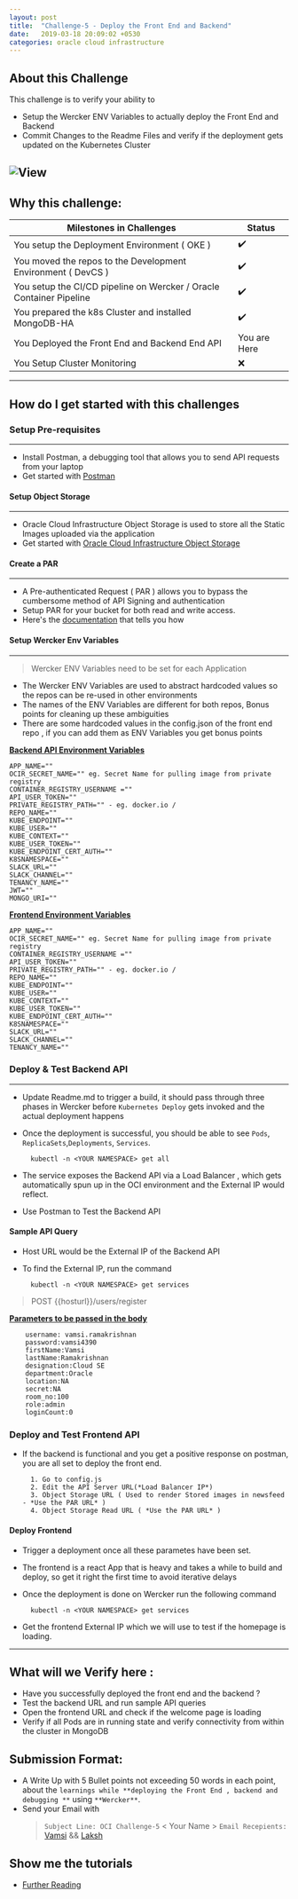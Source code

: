 ```yaml
---
layout: post
title:  "Challenge-5 - Deploy the Front End and Backend"
date:   2019-03-18 20:09:02 +0530
categories: oracle cloud infrastructure
---
```


About this Challenge
---

This challenge is to verify your ability to 
* Setup the Wercker ENV Variables to actually deploy the Front End and Backend
* Commit Changes to the Readme Files and verify if the deployment gets updated on the Kubernetes Cluster
<!--more-->
![View](https://storage.googleapis.com/cdn.thenewstack.io/media/2017/11/07751442-deployment.png)
---


## Why this challenge:

<table>
<thead>
	<tr>
		<th>Milestones in Challenges</th>
		<th>Status</th>
	</tr>
</thead>
<tbody>
	<tr>
		<td>You setup the Deployment Environment ( OKE )</td>
		<td> ✔️ </td>
	</tr>
	<tr>
		<td>You moved the repos to the Development Environment ( DevCS )</td>
		<td> ✔️ </td>
	</tr>
	<tr>
		<td>You setup the CI/CD pipeline on Wercker / Oracle Container Pipeline</td>
		<td> ✔️ </td>
	</tr>
	<tr>
		<td>You prepared the k8s Cluster and installed MongoDB-HA</td>
		<td> ✔️ </td>
	</tr>
	<tr>
		<td>You Deployed the Front End and Backend End API</td>
		<td> You are Here</td>
	</tr>
	<tr>
		<td>You Setup Cluster Monitoring</td>
		<td>❌</td>
	</tr>
</tbody>
</table>

-------------------------

## How do I get started with this challenges
### Setup Pre-requisites
----
* Install Postman, a debugging tool that allows you to send API requests from your laptop
* Get started with [Postman](https://www.getpostman.com/downloads/) 

#### Setup Object Storage
----
* Oracle Cloud Infrastructure Object Storage is used to store all the Static Images uploaded via the application
* Get started with [Oracle Cloud Infrastructure Object Storage](https://docs.cloud.oracle.com/iaas/Content/Object/Concepts/objectstorageoverview.htm)


#### Create a PAR 
----
* A Pre-authenticated Request ( PAR ) allows you to bypass the cumbersome method of API Signing and authentication 
* Setup PAR for your bucket for both read and write access.
* Here's the [documentation](https://docs.cloud.oracle.com/iaas/Content/Object/Tasks/usingpreauthenticatedrequests.htm) that tells you how


#### Setup Wercker Env Variables
----
> Wercker ENV Variables need to be set for each Application

* The Wercker ENV Variables are used to abstract hardcoded values so the repos can be re-used in other environments
* The names of the ENV Variables are different for both repos, Bonus points for cleaning up these ambiguities
* There are some hardcoded values in the config.json of the front end repo , if you can add them as ENV Variables you get bonus points

<u>**Backend API Environment Variables**</u>

	APP_NAME=""
	OCIR_SECRET_NAME="" eg. Secret Name for pulling image from private registry
	CONTAINER_REGISTRY_USERNAME ="" 
	API_USER_TOKEN="" 
	PRIVATE_REGISTRY_PATH="" - eg. docker.io / 
	REPO_NAME="" 
	KUBE_ENDPOINT=""
	KUBE_USER=""
	KUBE_CONTEXT=""
	KUBE_USER_TOKEN=""
	KUBE_ENDPOINT_CERT_AUTH=""
	K8SNAMESPACE=""
	SLACK_URL=""
	SLACK_CHANNEL=""
	TENANCY_NAME=""
	JWT=""
	MONGO_URI=""

<u>**Frontend Environment Variables**</u>

	APP_NAME=""
	OCIR_SECRET_NAME="" eg. Secret Name for pulling image from private registry
	CONTAINER_REGISTRY_USERNAME ="" 
	API_USER_TOKEN="" 
	PRIVATE_REGISTRY_PATH="" - eg. docker.io / 
	REPO_NAME="" 
	KUBE_ENDPOINT=""
	KUBE_USER=""
	KUBE_CONTEXT=""
	KUBE_USER_TOKEN=""
	KUBE_ENDPOINT_CERT_AUTH=""
	K8SNAMESPACE=""
	SLACK_URL=""
	SLACK_CHANNEL=""
	TENANCY_NAME=""

### Deploy & Test Backend API
------
* Update Readme.md to trigger a build, it should pass through three phases in Wercker before `Kubernetes Deploy` gets invoked and the actual deployment happens

* Once the deployment is successful, you should be able to see `Pods`, `ReplicaSets`,`Deployments`, `Services`. 

        kubectl -n <YOUR NAMESPACE> get all

* The service exposes the Backend API via a Load Balancer , which gets automatically spun up in the OCI environment and the External IP would reflect. 

* Use Postman to Test the Backend API

#### Sample API Query

* Host URL would be the External IP of the Backend API
* To find the External IP, run the command 
        
        kubectl -n <YOUR NAMESPACE> get services
        
> POST {{hosturl}}/users/register

**<u>Parameters to be passed in the body</u>**

        username: vamsi.ramakrishnan
        password:vamsi4390
        firstName:Vamsi
        lastName:Ramakrishnan
        designation:Cloud SE
        department:Oracle
        location:NA
        secret:NA
        room_no:100
        role:admin
        loginCount:0

### Deploy and Test Frontend API
* If the backend is functional and you get a positive response on postman, you are all set to deploy the front end. 

        1. Go to config.js
        2. Edit the API Server URL(*Load Balancer IP*)
        3. Object Storage URL ( Used to render Stored images in newsfeed - *Use the PAR URL* )
        4. Object Storage Read URL ( *Use the PAR URL* )

#### Deploy Frontend 
* Trigger a deployment once all these parametes have been set.
* The frontend is a react App that is heavy and takes a while to build and deploy, so get it right the first time to avoid iterative delays
* Once the deployment is done on Wercker run the following command

        kubectl -n <YOUR NAMESPACE> get services
        
* Get the frontend External IP which we will use to test if the homepage is loading.

----------------------

## What will we Verify here : 
* Have you successfully deployed the front end and the backend ?
* Test the backend URL and run sample API queries
* Open the frontend URL and check if the welcome page is loading
* Verify if all Pods are in running state and verify connectivity from within the cluster in MongoDB

## Submission Format: 
* A Write Up with 5 Bullet points not exceeding 50 words in each point, about the `learnings while **deploying the Front End , backend and debugging **` using `**Wercker**`. 
* Send your Email with 
  > `Subject Line: OCI Challenge-5` < Your Name > 
  > `Email Recepients:` [Vamsi](mailto:vamsi.ramakrishnan@oracle.com) && [Laksh](mailto:lakshmikanth.vasudevamurthy@oracle.com)

## Show me the tutorials 
* [Further Reading ](https://kubernetes.io/blog/2017/01/running-mongodb-on-kubernetes-with-statefulsets/)

